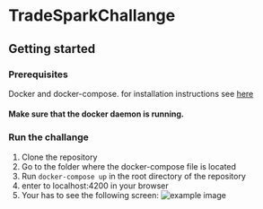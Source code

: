 # TradeSparkChallange



## Getting started

### Prerequisites
Docker and docker-compose. for installation instructions see [here](https://docs.docker.com/install/)

#### Make sure that the docker daemon is running.


### Run the challange
1. Clone the repository
2. Go to the folder where the docker-compose file is located
3. Run `docker-compose up` in the root directory of the repository
4. enter to localhost:4200 in your browser
5. Your has to see the following screen:
![example image](TradeSparkChallenge/tradesparkChallange/images/main_screen.png)

